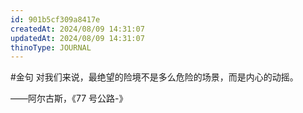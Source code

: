 ```yaml
---
id: 901b5cf309a8417e
createdAt: 2024/08/09 14:31:07
updatedAt: 2024/08/09 14:31:07
thinoType: JOURNAL
---
```

#金句 对我们来说，最绝望的险境不是多么危险的场景，而是内心的动摇。

——阿尔古斯，《77 号公路-》